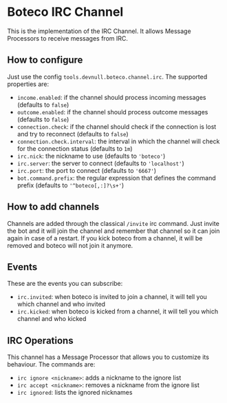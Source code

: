 # Boteco IRC Channel

This is the implementation of the IRC Channel. It allows Message Processors to receive messages from IRC.

## How to configure

Just use the config `tools.devnull.boteco.channel.irc`. The supported properties are:

- `income.enabled`: if the channel should process incoming messages (defaults to `false`)
- `outcome.enabled`: if the channel should process outcome messages (defaults to `false`)
- `connection.check`: if the channel should check if the connection is lost and try to reconnect (defaults to `false`)
- `connection.check.interval`: the interval in which the channel will check for the connection status (defaults to `1m`)
- `irc.nick`: the nickname to use (defaults to `'boteco'`)
- `irc.server`: the server to connect (defaults to `'localhost'`)
- `irc.port`: the port to connect (defaults to `'6667'`)
- `bot.command.prefix`: the regular expression that defines the command prefix (defaults to `'^boteco[,:]?\s+'`)

## How to add channels

Channels are added through the classical `/invite` irc command. Just invite the bot and it will join the channel
and remember that channel so it can join again in case of a restart. If you kick boteco from a channel, it will be
removed and boteco will not join it anymore.

## Events

These are the events you can subscribe:

- `irc.invited`: when boteco is invited to join a channel, it will tell you which channel and who invited
- `irc.kicked`: when boteco is kicked from a channel, it will tell you which channel and who kicked

## IRC Operations

This channel has a Message Processor that allows you to customize its behaviour. The commands are:

- `irc ignore <nickname>`: adds a nickname to the ignore list
- `irc accept <nickname>`: removes a nickname from the ignore list
- `irc ignored`: lists the ignored nicknames
